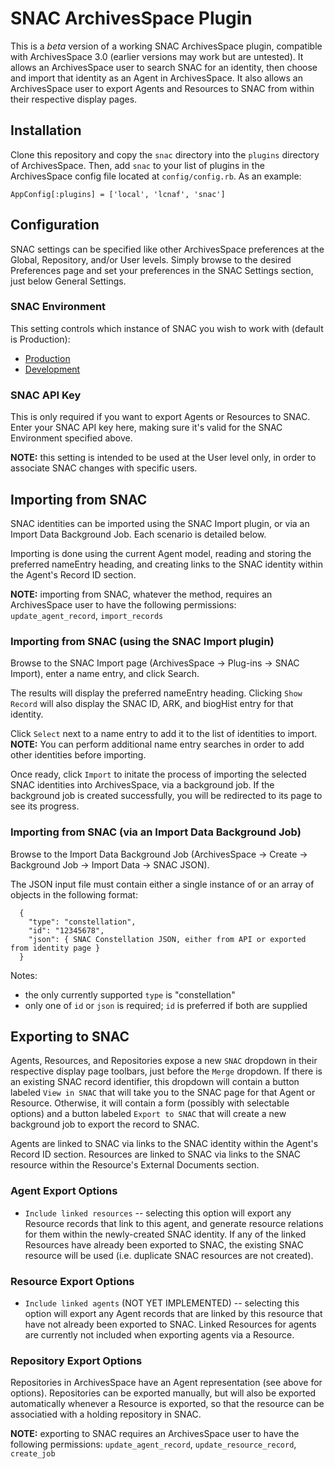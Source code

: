 # SNAC ArchivesSpace Plugin

This is a *beta* version of a working SNAC ArchivesSpace plugin, compatible with ArchivesSpace 3.0 (earlier versions may work but are untested).
It allows an ArchivesSpace user to search SNAC for an identity, then choose and import that identity as an Agent in ArchivesSpace.
It also allows an ArchivesSpace user to export Agents and Resources to SNAC from within their respective display pages.

## Installation

Clone this repository and copy the `snac` directory into the `plugins` directory of ArchivesSpace.
Then, add `snac` to your list of plugins in the ArchivesSpace config file located at `config/config.rb`.
As an example:

```
AppConfig[:plugins] = ['local', 'lcnaf', 'snac']
```

## Configuration

SNAC settings can be specified like other ArchivesSpace preferences at the Global, Repository, and/or User levels.
Simply browse to the desired Preferences page and set your preferences in the SNAC Settings section, just below General Settings.

### SNAC Environment

This setting controls which instance of SNAC you wish to work with (default is Production):

* [Production](https://snaccooperative.org/)
* [Development](https://snac-dev.iath.virginia.edu/)

### SNAC API Key

This is only required if you want to export Agents or Resources to SNAC.
Enter your SNAC API key here, making sure it's valid for the SNAC Environment specified above.

**NOTE:** this setting is intended to be used at the User level only, in order to associate SNAC changes with specific users.

## Importing from SNAC

SNAC identities can be imported using the SNAC Import plugin, or via an Import Data Background Job.
Each scenario is detailed below.

Importing is done using the current Agent model, reading and storing the preferred nameEntry heading, and creating links to the SNAC identity within the Agent's Record ID section.

**NOTE:** importing from SNAC, whatever the method, requires an ArchivesSpace user to have the following permissions:
`update_agent_record`,
`import_records`

### Importing from SNAC (using the SNAC Import plugin)

Browse to the SNAC Import page (ArchivesSpace -> Plug-ins -> SNAC Import), enter a name entry, and click Search.

The results will display the preferred nameEntry heading.
Clicking `Show Record` will also display the SNAC ID, ARK, and biogHist entry for that identity.

Click `Select` next to a name entry to add it to the list of identities to import.
**NOTE:** You can perform additional name entry searches in order to add other identities before importing.

Once ready, click `Import` to initate the process of importing the selected SNAC identities into ArchivesSpace, via a background job.
If the background job is created successfully, you will be redirected to its page to see its progress.

### Importing from SNAC (via an Import Data Background Job)

Browse to the Import Data Background Job (ArchivesSpace -> Create -> Background Job -> Import Data -> SNAC JSON).

The JSON input file must contain either a single instance of or an array of objects in the following format:

```
  {
    "type": "constellation",
    "id": "12345678",
    "json": { SNAC Constellation JSON, either from API or exported from identity page }
  }
```

Notes:
* the only currently supported `type` is "constellation"
* only one of `id` or `json` is required; `id` is preferred if both are supplied

## Exporting to SNAC

Agents, Resources, and Repositories expose a new `SNAC` dropdown in their respective display page toolbars, just before the `Merge` dropdown.
If there is an existing SNAC record identifier, this dropdown will contain a button labeled `View in SNAC` that will take you to the SNAC page for that Agent or Resource.
Otherwise, it will contain a form (possibly with selectable options) and a button labeled `Export to SNAC` that will create a new background job to export the record to SNAC.

Agents are linked to SNAC via links to the SNAC identity within the Agent's Record ID section.
Resources are linked to SNAC via links to the SNAC resource within the Resource's External Documents section.

### Agent Export Options
* `Include linked resources` --
selecting this option will export any Resource records that link to this agent,
and generate resource relations for them within the newly-created SNAC identity.
If any of the linked Resources have already been exported to SNAC,
the existing SNAC resource will be used (i.e. duplicate SNAC resources are not created).

### Resource Export Options
* `Include linked agents` (NOT YET IMPLEMENTED) --
selecting this option will export any Agent records that are linked by this resource
that have not already been exported to SNAC.
Linked Resources for agents are currently not included when exporting agents via a Resource.

### Repository Export Options
Repositories in ArchivesSpace have an Agent representation (see above for options).
Repositories can be exported manually, but will also be exported automatically whenever a Resource
is exported, so that the resource can be associatied with a holding repository in SNAC.

**NOTE:** exporting to SNAC requires an ArchivesSpace user to have the following permissions:
`update_agent_record`,
`update_resource_record`,
`create_job`
